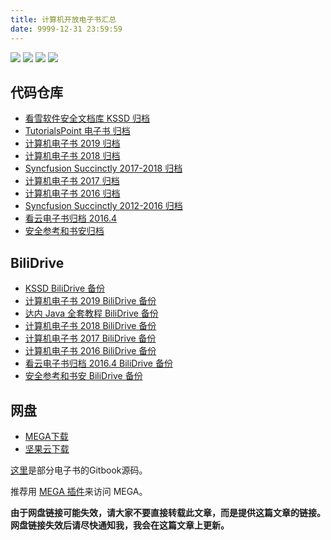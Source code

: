 ```yaml
---
title: 计算机开放电子书汇总
date: 9999-12-31 23:59:59
---
```


![](../img/repo-deployed.svg) ![](../img/cdn-deployed.svg) ![](../img/northpole-preparing.svg) ![](../img/blockchain-preparing.svg)

## 代码仓库

+   [看雪软件安全文档库 KSSD 归档](http://it-ebooks.flygon.net/kssd/)
+   [TutorialsPoint 电子书 归档](http://it-ebooks.flygon.net/tutorialspoint/)
+   [计算机电子书 2019 归档](http://it-ebooks.flygon.net/it-ebooks-2019/)
+   [计算机电子书 2018 归档](http://it-ebooks.flygon.net/it-ebooks-2018/)
+   [Syncfusion Succinctly 2017-2018 归档](http://it-ebooks.flygon.net/syncfusion-succinctly-2017to2018/)
+   [计算机电子书 2017 归档](http://it-ebooks.flygon.net/it-ebooks-2017/)
+   [计算机电子书 2016 归档](http://it-ebooks.flygon.net/it-ebooks-2016/)
+   [Syncfusion Succinctly 2012-2016 归档](http://it-ebooks.flygon.net/syncfusion-succinctly-2012to2016/)
+   [看云电子书归档 2016.4](http://it-ebooks.flygon.net/kancloud-ebooks-201604/)
+   [安全参考和书安归档](http://it-ebooks.flygon.net/hackcto-secbook/)

## BiliDrive

+   [KSSD BiliDrive 备份](http://it-ebooks.flygon.net/kssd-bilidrive/)
+   [计算机电子书 2019 BiliDrive 备份](http://it-ebooks.flygon.net/it-ebooks-2019-bilidrive/)
+   [达内 Java 全套教程 BiliDrive 备份](http://it-ebooks.flygon.net/tarena-bilidrive/)
+   [计算机电子书 2018 BiliDrive 备份](http://it-ebooks.flygon.net/it-ebooks-2018-bilidrive/)
+   [计算机电子书 2017 BiliDrive 备份](http://it-ebooks.flygon.net/it-ebooks-2017-bilidrive/)
+   [计算机电子书 2016 BiliDrive 备份](http://it-ebooks.flygon.net/it-ebooks-2016-bilidrive/)
+   [看云电子书归档 2016.4 BiliDrive 备份](http://it-ebooks.flygon.net/kancloud-ebooks-201604-bilidrive/)
+   [安全参考和书安 BiliDrive 备份](http://it-ebooks.flygon.net/hackcto-secbook-bilidrive/)

## 网盘

+ [MEGA下载](https://mega.nz/#F!mFEBSI5L!9ufOmfbA7cnLhBz8nPjT1A)
+ [坚果云下载](https://www.jianguoyun.com/p/Dd8libYQyIybBhizxiU)

[这里](https://mega.nz/#F!eI1BxSAS!DSkJ1YSFtm8MVmADvm8amw)是部分电子书的Gitbook源码。

推荐用 [MEGA 插件](https://www.chromefor.com/mega_v3-16-5/)来访问 MEGA。

**由于网盘链接可能失效，请大家不要直接转载此文章，而是提供这篇文章的链接。网盘链接失效后请尽快通知我，我会在这篇文章上更新。**
